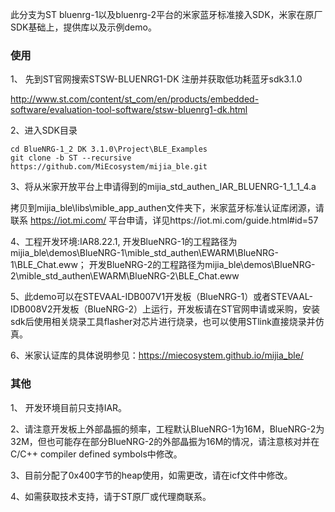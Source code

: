此分支为ST bluenrg-1以及bluenrg-2平台的米家蓝牙标准接入SDK，米家在原厂SDK基础上，提供库以及示例demo。

### 使用

1、 先到ST官网搜索STSW-BLUENRG1-DK 注册并获取低功耗蓝牙sdk3.1.0 

http://www.st.com/content/st_com/en/products/embedded-software/evaluation-tool-software/stsw-bluenrg1-dk.html

2、进入SDK目录
```
cd BlueNRG-1_2 DK 3.1.0\Project\BLE_Examples
git clone -b ST --recursive https://github.com/MiEcosystem/mijia_ble.git
```

3、将从米家开放平台上申请得到的mijia_std_authen_IAR_BLUENRG-1_1_1_4.a

拷贝到mijia_ble\libs\mible_app_authen文件夹下，米家蓝牙标准认证库闭源，请联系 https://iot.mi.com/ 平台申请，详见https://iot.mi.com/guide.html#id=57

4、工程开发环境:IAR8.22.1, 开发BlueNRG-1的工程路径为mijia_ble\demos\BlueNRG-1\mible_std_authen\EWARM\BlueNRG-1\BLE_Chat.eww；
开发BlueNRG-2的工程路径为mijia_ble\demos\BlueNRG-2\mible_std_authen\EWARM\BlueNRG-2\BLE_Chat.eww

5、此demo可以在STEVAAL-IDB007V1开发板（BlueNRG-1）或者STEVAAL-IDB008V2开发板（BlueNRG-2）上运行，开发板请在ST官网申请或采购，安装sdk后使用相关烧录工具flasher对芯片进行烧录，也可以使用STlink直接烧录并仿真。

6、米家认证库的具体说明参见：https://miecosystem.github.io/mijia_ble/

### 其他
1、 开发环境目前只支持IAR。

2、请注意开发板上外部晶振的频率，工程默认BlueNRG-1为16M，BlueNRG-2为32M，但也可能存在部分BlueNRG-2的外部晶振为16M的情况，请注意核对并在C/C++ compiler defined symbols中修改。

3、目前分配了0x400字节的heap使用，如需更改，请在icf文件中修改。

4、如需获取技术支持，请于ST原厂或代理商联系。

